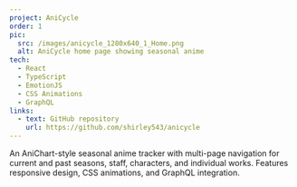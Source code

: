 ```yaml
---
project: AniCycle
order: 1
pic:
  src: /images/anicycle_1280x640_1_Home.png
  alt: AniCycle home page showing seasonal anime
tech:
  - React
  - TypeScript
  - EmotionJS
  - CSS Animations
  - GraphQL
links:
  - text: GitHub repository
    url: https://github.com/shirley543/anicycle
---
```


An AniChart-style seasonal anime tracker with multi-page navigation for current and past seasons, staff, characters, and individual works. Features responsive design, CSS animations, and GraphQL integration.
